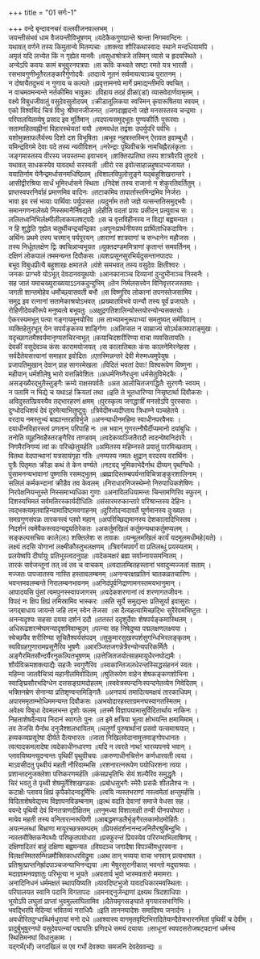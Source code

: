 +++
title = "01 सर्गः-1"

+++
वन्दे बृन्दावनचरं वल्लवीजनवल्लभम् ।  
जयन्तीसंभवं धाम वैजयन्तीविभूषणम् ॥यदेकैकगुणप्रान्ते श्रान्ता निगमवन्दिनः ।  
यथावत् वर्णने तस्य किमुतान्ये मितम्पचाः ॥शक्त्या शौरिकथास्वादः स्थाने मन्दधियामपि ।  
अमृतं यदि लभ्येत किं न गृह्येत मानवैः ॥वसुधाश्रोत्रजे तस्मिन् व्यासे च हृदयस्थिते ।  
अन्येऽपि कवयः कामं बभूवुरनपत्रपाः ॥स कविः कथ्यते स्रष्टा रमते यत्र भारती ।  
रसभावगुणीभूतैरलङ्कारैर्गुणोदयैः ॥तदात्वे नूतनं सर्वमायत्याञ्च पुरातनम् ।  
न दोषायैतदुभयं न गुणाय च कल्पते ॥प्रवृत्तामनघे मार्गे प्रमाद्यन्तीमपि क्वचित् ।  
न वाचमवमन्यन्ते नर्तकीमिव भावुकाः ॥विहाय तदहं व्रीळां(डां) व्यासवेदार्णवामृतम् ।  
वक्ष्ये विबुधजीवातुं वसुदेवसुतोदयम् ॥क्रीडातूलिकया स्वस्मिन् कृपारूषितया स्वयम् ।  
एको विश्वमिदं चित्रं विभुः श्रीमानजीजनत् ॥जगदाह्लादनो जज्ञे मनसस्तस्य चन्द्रमाः ।  
परिपालयितव्येषु प्रसाद इव मूर्तिमान् ॥यदपत्यसमुद्भूतः पुण्यकीर्तिः पुरूरवाः ।  
सतामाहितवह्नीनां विहारस्थेयतां ययौ ॥समवर्धत तद्वंशः उपर्युपरि पर्वभिः ।  
यशोमुक्ताफलैर्यस्य दिशो दश विभूषिताः ॥बभूव नहुषस्तस्मिन् ऐरावत इवाम्बुधौ ।  
यमिन्द्रविगमे देवाः पदे तस्य न्यवीविशन् ॥नरेन्द्राः पृथिवीचक्रे नामचिह्नैरलंकृताः ।  
जङ्गमास्तस्य वीरस्य जयस्तम्भा इवाभवन् ॥शक्तिरप्रतिघा तस्य शात्रवैरपि तुष्टवे ।  
यथावत् साधकस्येव यावदर्था सरस्वती ॥वीरो रस इवोत्साहान्नहुषादभ्यजायत ।  
ययातिर्नाम येनैन्द्रमर्धासनमधिष्ठितम् ॥विशालविपुलोत्तुङ्गे यद्बाहुशिखरान्तरे ।  
आसीद्वीरश्रिया सार्धं भूमिरर्धासने स्थिता ॥निदेशं तस्य राजानो न शेकुरतिवर्तितुम् ।  
प्राप्तस्वपरनिर्वाहं प्रमाणमिव वादिनः ॥तटाकमिव तापार्तास्तमिन्द्रमिव निर्जराः ।  
भावा इव रसं भव्याः पार्थिवाः पर्युपासत ॥यदुर्नाम ततो जज्ञे यत्सन्ततिसमुद्भवैः ।  
समानगणनालेख्ये निस्समानैर्निषद्यते ॥देहीति वदतां प्रायः प्रसीदन् प्रत्युवाच सः ।  
ललितध्वनिभिर्लक्ष्मीलीलाकमलषट्पदैः ॥स च वृत्तविहीनस्य न विद्यां बह्वमन्यत ।  
न हि शुद्धेति गृह्येत चतुर्थीचन्द्रचन्द्रिका ॥अपुनःप्रार्थनीयस्य प्रार्थिताधिकदायिनः ।  
अर्थिनः प्रथमे तस्य चरमान् पर्यपूरयन् ॥शराणां शात्रवाणां च सन्धानेन महौजसः ।  
तस्य निर्धूतलक्षेण द्विः क्वचिन्नाप्यभूयत ॥युक्तदण्डममित्राणां कृतान्तं समवर्तिनम् ।  
दक्षिणं लोकपालं तममन्यन्त दिवौकसः ॥यशःप्रसूनसुरभिर्यदुसन्तानपादपः ।  
बभूव विबुधप्रीत्यै बहुशाखः क्षमातले ॥वंशे समभवत् तस्य वसुदेवः क्षितीश्वरः ।  
जनकः प्राग्भवे योऽभूत् देवदानवयूथयोः ॥आनकानाञ्च दिव्यानां दुन्दुभीनाञ्च निस्वनैः ।  
सह जातं यमाचख्युराख्ययाऽऽनकदुन्दुभिम् ॥तेन निर्मलसत्त्वेन विनिवृत्तरजस्तमाः ।  
जगती शान्तमोहेव धर्मोच्छ्वासवती बभौ ॥स विष्णुरिव लोकानां तपनस्तेजसामिव ।  
समुद्र इव रत्नानां सतामेकाश्रयोऽभवत् ॥प्रख्यातविभवे पत्न्यौ तस्य पूर्वं प्रजापतेः ।  
रोहिणीदेवकीरूपे मनुष्यत्वे बभूवतुः ॥अक्षुद्रगतिशालिन्योस्तयोरन्योन्यसक्तयोः ।  
ऐकरस्यमभूत् पत्या गङ्गायमुनयोरिव ॥स ताभ्यामनुरूपाभ्यां समतुष्यत् समेयिवान् ।  
व्यक्तिहेतुरभूत् येन सपर्यङ्कस्य शार्ङ्गिणः ॥अलिप्सत न साम्राज्यं सोऽर्थकामपराङ्मुखः ।  
यदृच्छागतमैश्वर्यमानृण्यरुचिरन्वभूत् ॥कयाचिदशरीरिण्या वाचा व्यवसितायतिः ।  
देवकीं वसुदेवञ्च कंसः कारामयोजयत् ॥स कालातिबलः कंसः कालनेमिरनेहसा ।  
सर्वदैतेयसत्त्वानां समाहार इवोदितः ॥एतस्मिन्नन्तरे देवी मेरुमध्यमुपेयुषः ।  
प्रजापतिमुखान् देवान् प्राह सागरमेखला ॥विदितं भवतां देवाः! विश्वरूपेण विष्णुना ।  
महीयान् धर्मशीलेषु भारो यत्तन्निवेशितः ॥अधर्मनिघ्नैरधुना धर्मसेतुविभेदकैः ।  
असङ्ख्यैरद्भुतैस्तुङ्गैः क्रम्ये राक्षसपर्वतैः ॥अत आलोचितजगद्धितैः सुरगणैः स्वयम् ।  
न पतामि न भिद्ये च यथाऽहं क्रियतां तथा ॥इति ते भूतधारिण्या निसृष्टार्था दिवौकसः ।  
अविदुस्तत्प्रियस्यैव तद्भारहरणं क्षमम् ॥पुरस्कृत्य जगद्धात्रीं मनसोऽपि पुरस्सराः ।  
दुग्धोदधिशयं देवं दूरमेत्याभितुष्टुवुः ॥त्रिवेदीमध्यदीप्ताय त्रिधाम्ने पञ्चहेतये ।  
वरदाय नमस्तुभ्यं बाह्यान्तरहविर्भुजे ॥अनन्याधीनमहिमा स्वाधीनपरवैभवः ।  
दयाधीनविहारस्त्वं प्रणतान् परिपाहि नः ॥स भवान् गुणरत्नौघैर्दीप्यमानो दयांबुधिः ।  
तनोति व्यूहनिवहैस्तरङ्गैरिव ताण्डवम् ॥त्वदेकव्यञ्जितैरादौ त्वदन्येष्वनिदंपरैः ।  
निगमैरनिगम्यं त्वां कः परिच्छेत्तुमर्हति ॥अमितस्य महिम्नस्ते प्रयातुं पारमिच्छताम् ।  
वितथा वेदपान्थानां यत्रसायंगृहा गतिः ॥नम्यस्य नमतः क्षुद्रान् वरदस्य वरार्थिनः ।  
पुत्रैः पितृमतः क्रीडा कथं ते केन वर्ण्यते ॥नटवद् भूमिकाभेदैर्नाथ दीव्यन् पृथग्विधैः ।  
पुंसामनन्यभावानां पुष्णासि रसमद्भुतम् ॥ब्रह्मादिस्तम्बपर्यन्तविचित्राङ्कुरशालिनाम् ।  
सलिलं कर्मकन्दानां क्रीडैव तव केवलम् ॥निराधारनिजस्थेम्नो निरुपाधिकशेषिणः ।  
निरपेक्षनियन्तुस्ते निस्समाभ्यधिका गुणाः ॥अनाविलधियामन्तः चिन्तामणिरिव स्फुरन् ।  
दिशस्यभिमतं सर्वमतिरस्कार्यदीधितिः ॥संसारमरुकान्तारे परिश्रान्तस्य देहिनः ।  
त्वद्भक्त्यमृतवाहिन्यामादिष्टमवगाहनम् ॥दुरितोदन्वदावर्ते घूर्णमानस्य दुःख्यतः ।  
समग्रगुणसंपन्नः तारकस्त्वं प्लवो महान् ॥अपरिच्छिद्यमानस्य देशकालादिभिस्तव ।  
निदर्शनं त्वमेवैकस्त्वदन्यद्व्यतिरेकतः ॥अकर्तुमखिलं कर्तुमन्यथाकर्तुमप्यलम् ।  
सङ्कल्पसचिवः काले(लः) शक्तिलेशः स तावकः ॥यन्मूलमखिलं कार्यं यदमूलमधीमहे(यते) ।  
लक्ष्यं तदसि योगानां लक्ष्मीकौस्तुभलक्षणम् ॥त्रिवर्गमपवर्गं वा प्रतिलब्धुं प्रयस्यताम् ।  
प्रलयेष्वपि दीर्घायुः प्रतिभूस्त्वदनुग्रहः ॥यदेकमक्षरं ब्रह्म सर्वाम्नायसमन्वितम् ।  
तारकं सर्वजन्तूनां तत् त्वं तव च वाचकम् ॥त्वदालम्बितहस्तानां भवादुन्मज्जतां सताम् ।  
मज्जतः पापजातस्य नास्ति हस्तावलम्बनम् ॥अनन्यरक्षाव्रतिनं चातकव्रतचारिणः ।  
भवन्तमवलम्बन्ते निरालम्बनभावनम् ॥अनिदंपूर्वनिद्राणामनस्तमयभानुमान् ।  
आपादयसि पुंसां त्वमपुनस्स्वापजागरम् ॥त्वदेकशरणानां त्वं शरणागतजीवनः ।  
विपदं नः क्षिप क्षिप्रं तमिस्रामिव भास्करः ॥सति सूर्ये समुद्यन्तः प्रतिसूर्या इवासुराः ।  
जगद्बाधाय जायन्ते जहि तान् स्वेन तेजसा ॥स दैत्यहत्यामिच्छद्भिः सुरैरेवमभिष्टुतः ।  
अनन्यदृश्यः सहसा दयया दर्शनं ददौ ॥ततस्तं ददृशुर्देवाः शेषपर्यङ्कमास्थितम् ।  
अधिरूढशरन्मेघमन्यादृशमिवाम्बुदम् ॥पत्न्या सह निषेदुष्या पद्मलक्षणलक्ष्यया ।  
स्वेच्छयैव शरीरिण्या सूचितैश्वर्यसंपदम् ॥सुकुमारसुखस्पर्शसुगन्धिभिरलङ्कृतम् ।  
स्वविग्रहगुणारामप्रसूनैरिव भूषणैः ॥आरञ्जितजगन्नेत्रैरन्योन्यपरिकर्मितैः ।  
अङ्गैरमितसौन्दर्यैरनुकल्पितभूषणम् ॥उत्तेजितजयोत्साहमायुधैरनघोद्यमैः ।  
शौर्यविक्रमशक्त्याद्यैः सहजैः स्वगुणैरिव ॥स्वकान्तिजलधेरन्तस्सिद्धसंहननं स्वतः ।  
महिम्ना जातवैचित्र्यं महानीलमिवोदितम् ॥श्रुतिरूपेण वाहेन शेषकङ्कणशोभिना ।  
स्वाङ्घ्रिसौरभदिग्धेन दत्तसङ्ग्रामदोहलम् ॥स्ववेत्रस्पन्दनिःस्पन्दनेतव्येन निवेदितम् ।  
भक्तिनम्रेण सेनान्या प्रतिशृण्वन्तमिङ्गितैः ॥अनपायं तमादित्यमक्षयं तारकाधिपम् ।  
अपारममृताम्भोधिममन्यन्त दिवौकसः ॥अभयोदारहस्ताग्रमनघस्वागतस्मितम् ।  
अवेक्ष्य विबुधा देवमलभन्त दृशोः फलम् ॥तस्मै विज्ञापयामासुर्विदितार्थाय नाकिनः ।  
निहताशेषदैत्याय निदानं स्वागतेः पुनः ॥त इमे क्षत्रिया भूत्वा क्षोभयन्ति क्षमामिमाम् ।  
तव तेजसि यैर्नाथ दनुजैश्शलभायितम् ॥चतुर्णां पुरुषार्थानां प्रसवो यत्समाश्रयात् ।  
हव्यकव्यप्रसूरेषा दीर्यते दैत्यभारतः ॥जाता निखिलवेदानामुत्तमाङ्गोपधानतः ।  
त्वत्पादकमलादेषा त्वदेकाधीनधारणा ॥यदि न त्वरते नाथ! भारव्यपनये भवान् ।  
प्लावयिष्यन्त्युदन्वन्तः पृथिवीं पृथुवीचयः ॥करुणाधीनचित्तेन कर्णधारवती त्वया ।  
माऽवसीदतु पृथ्वीयं महती नौरिवाम्भसि ॥रशनारत्नरूपेण पयोधिरशना त्वया ।  
प्रशान्तदनुजक्लेशा परिष्करणमर्हति ॥कंसप्रभृतिभिः सेयं शल्यैरिव समुद्धृतैः ।  
चिरं भवतु ते पृथ्वी शेषमूर्तेश्शिखण्डकः ॥प्रबोधसुभगैः स्मेरैः प्रसन्नैः शीतलैश्च नः ।  
कटाक्षैः प्लावय क्षिप्रं कृपैकोदन्वदूर्मिभिः ॥त्वयि न्यस्तभराणां नस्त्वमेतां क्षन्तुमर्हसि ।  
विदिताशेषवेद्यस्य विज्ञापनविडम्बनाम् ॥इत्थं वदति देवानां समाजे वेधसा सह ।  
ववन्दे पृथिवी देवं विनतत्राणदीक्षितम् ॥तनुमध्या विशालाक्षी तन्वी पीनपयोघरा ।  
मायेव महती तस्य वनितारत्नरूपिणी ॥आबद्धमण्डलैर्भृङ्गैरलकामोदमोहितैः ।  
अयत्नलब्धां बिभ्राणा मायूरच्छत्रसम्पदम् ॥प्रियसंदर्शनानन्दजनितैरश्रुबिन्दुभिः ।  
न्यस्तमौक्तिकनैपथ्यैः परिष्कृतपयोधरा ॥प्रस्फुरन्तं प्रियस्येव परिरम्भाभिलाषिणम् ।  
दक्षिणादितरं बाहुं दक्षिणा बह्वमन्यत ॥विपदञ्च जगादैषा विपञ्चीमधुरस्वना ।  
विलक्षस्मितसम्भिन्नमौक्तिकाधरविद्रुमा ॥अथ तान् भव्यया वाचा भगवान् प्रत्यभाषत ।  
प्रतिश्रुत्प्राप्तनिर्ह्रादपाञ्चजन्याभिनन्द्यया ॥मा भैषुरसुरानीकात् भवन्तो मदुपाश्रयाः ।  
मदाज्ञामनवज्ञातुः परिभूत्या न भूयते ॥अवतार्य भुवो भारमवतारो ममामराः ।  
अनादिनिधनं धर्ममक्षतं स्थापयिष्यति ॥यावदिष्टभुजो यावदधिकारमवस्थिताः ।  
परिपालयत स्वानि पदानि विगतापदः ॥दमनाद्दनुजेन्द्राणां द्रक्ष्यथ त्रिदशाधिपाः ।  
भूयोऽपि लघुतां प्राप्तां भुवमुल्लाघितामिव ॥दैतेयमृगसङ्घाते मृगयारसभागिभिः ।  
भवद्भिरपि मेदिन्यां भवितव्यं नराधिपैः ॥इति ताननघादेशः समादिश्य जनार्दनः ।  
अवधीरितदुग्धाब्धिर्मधुरायां मनो दधे ॥आश्वास्य वागमृतवृष्टिभिरादितेयान्दैतेयभारनमितां पृथिवीं च देवीम् ।  
प्रादुर्बुभूषुरनघो वसुदेवपत्न्यां पद्मापतिः प्रणिदधे समयं दयायाः ॥साधूनां स्वपदसरोजषट्पदानां धर्मस्य स्थितिमनघां विधातुकामः ।  
यद्गर्भे(र्भो) जगदखिलं स एव गर्भो देवक्याः समजनि देवदेववन्द्यः ॥